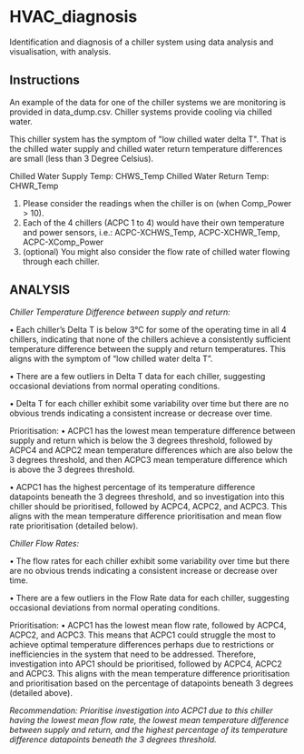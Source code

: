 # HVAC_diagnosis

Identification and diagnosis of a chiller system using data analysis and visualisation, with analysis.

## Instructions

An example of the data for one of the chiller systems we are monitoring is provided in data_dump.csv. Chiller systems provide cooling via chilled water.

This chiller system has the symptom of "low chilled water delta T".  That is the chilled water supply and chilled water return temperature differences are small (less than 3 Degree Celsius).

Chilled Water Supply Temp: CHWS_Temp
Chilled Water Return Temp: CHWR_Temp

1. Please consider the readings when the chiller is on (when Comp_Power > 10).
2. Each of the 4 chillers (ACPC 1 to 4) would have their own temperature and power sensors, i.e.: ACPC-XCHWS_Temp, ACPC-XCHWR_Temp, ACPC-XComp_Power
3. (optional) You might also consider the flow rate of chilled water flowing through each chiller.

## ANALYSIS

*Chiller Temperature Difference between supply and return:*

  • Each chiller’s Delta T is below 3°C for some of the operating time in all 4 chillers, indicating that none of the chillers achieve a consistently sufficient temperature difference between the supply and return temperatures. This aligns with the symptom of “low chilled water delta T”.
  
  • There are a few outliers in Delta T data for each chiller, suggesting occasional deviations from normal operating conditions.
  
  • Delta T for each chiller exhibit some variability over time but there are no obvious trends indicating a consistent increase or decrease over time.

  
Prioritisation:
  • ACPC1 has the lowest mean temperature difference between supply and return which is below the 3 degrees threshold, followed by ACPC4 and ACPC2 mean temperature differences which are also below the 3 degrees threshold, and then ACPC3 mean temperature difference which is above the 3 degrees threshold.
  
  • ACPC1 has the highest percentage of its temperature difference datapoints beneath the 3 degrees threshold, and so investigation into this chiller should be prioritised, followed by ACPC4, ACPC2, and ACPC3. This aligns with the mean temperature difference prioritisation and mean flow rate prioritisation (detailed below).

*Chiller Flow Rates:*

  • The flow rates for each chiller exhibit some variability over time but there are no obvious trends indicating a consistent increase or decrease over time.
  
  • There are a few outliers in the Flow Rate data for each chiller, suggesting occasional deviations from normal operating conditions.

  
Prioritisation:
  • ACPC1 has the lowest mean flow rate, followed by ACPC4, ACPC2, and ACPC3. This means that ACPC1 could struggle the most to achieve optimal temperature differences perhaps due to restrictions or inefficiencies in the system that need to be addressed. Therefore, investigation into APC1 should be prioritised, followed by ACPC4, ACPC2 and ACPC3. This aligns with the mean temperature difference prioritisation and prioritisation based on the percentage of datapoints beneath 3 degrees (detailed above).
  

*Recommendation: Prioritise investigation into ACPC1 due to this chiller having the lowest mean flow rate, the lowest mean temperature difference between supply and return, and the highest percentage of its temperature difference datapoints beneath the 3 degrees threshold.*

